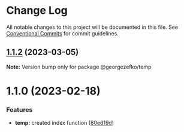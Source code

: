 # Change Log

All notable changes to this project will be documented in this file.
See [Conventional Commits](https://conventionalcommits.org) for commit guidelines.

## [1.1.2](https://github.com/georgezefko/DB_migrations_monorepo/compare/@georgezefko/temp@1.1.1...@georgezefko/temp@1.1.2) (2023-03-05)

**Note:** Version bump only for package @georgezefko/temp





# 1.1.0 (2023-02-18)

### Features

- **temp:** created index function ([80ed19d](https://github.com/georgezefko/DB_migrations_monorepo/commit/80ed19dedb0a07ff824518f18e250d234fac4612))
